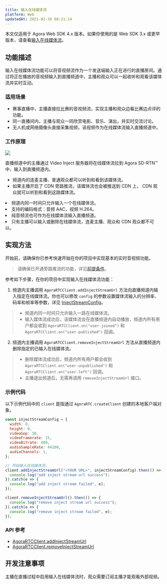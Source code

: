 ```yaml
---
title: 输入在线媒体流
platform: Web
updatedAt: 2021-02-26 08:21:14
---
```

<div class="alert note">本文仅适用于 Agora Web SDK 4.x 版本。如果你使用的是 Web SDK 3.x 或更早版本，请查看<a href="./inject_stream_web?platform=Web">输入在线媒体流</a>。</li></div>

## 功能描述
输入在线媒体流功能可以将音视频流作为一个发送端输入正在进行的直播房间。通过将正在播放的音视频输入到直播频道中，主播和观众可以一起收听和观看该媒体流并实时互动。


### 适用场景

- 赛事直播中，主播直接拉比赛的音视频流，实现主播和观众边看比赛边点评的功能。
- 同一直播间内，主播与观众一同欣赏电影、音乐、演出，并实时交流讨论。
- 无人机或网络摄像头直接采集视频，该视频作为在线媒体流输入直播频道中。

### 工作原理

![](https://web-cdn.agora.io/docs-files/1576059223619)

直播频道中的主播通过 Video Inject 服务器将在线媒体流拉到 Agora SD-RTN™ 中，输入到直播频道内。

- 频道内的连麦主播、普通观众都可以听到和看到该媒体流。
- 如果主播开启了 CDN 旁路推流，该媒体流也会被推送到 CDN 上， CDN 观众就可以听到和看到这路媒体流。

<div class="alert note"><li>频道内同一时间只允许输入一个在线媒体流。</li>
<li>支持的编码格式：音频 AAC，视频 H.264。</li>
<li>纯音频流也可作为在线媒体流输入直播频道。</li>
<li>只有主播可以输入或删除在线媒体流，连麦主播、观众和 CDN 观众都不可以。</li></div>

## 实现方法

开始前，请确保你已参考快速开始在你的项目中实现基本的实时音视频功能。

> 请确保已开通旁路推流的功能，详见[前提条件](./cdn_streaming_web_ng#前提条件)。

参考如下步骤，在你的项目中实现输入在线媒体流功能：

1. 频道内主播调用 `AgoraRTCClient.addInjectStreamUrl` 方法向直播频道内输入指定在线媒体流。你也可以修改 `config` 的参数设置媒体流输入的分辨率、码率和帧率等参数，详见 [InjectStreamConfig](./API%20Reference/web/v4.2.1/interfaces/injectstreamconfig.html)。

 > - 频道内同一时间只允许输入一路在线媒体流。
> - 输入媒体流成功后，该媒体流会在直播频道内自动播放，频道内所有用户都会收到 `AgoraRTCClient.on("user-joined")` 和 `AgoraRTCClient.on("user-published")` 回调。

2. 频道内主播调用 `AgoraRTCClient.removeInjectStreamUrl` 方法从直播频道内删除指定的已输入在线媒体流。

 > - 删除媒体流成功后，频道内所有用户都会收到 `AgoraRTCClient.on("user-unpublished")` 和 `AgoraRTCClient.on("user-left")` 回调。
> - 主播退出频道后，无需再调用 `removeInjectStreamUrl` 接口。

### 示例代码
以下示例代码中的 `client` 是指通过 `AgoraRTC.createClient` 创建的本地客户端对象。

```js
const injectStreamConfig = {
  width: 0,
  height: 0,
  videoGop: 30,
  videoFramerate: 15,
  videoBitrate: 400,
  audioSampleRate: 44100,
  audioChannels: 1,
};

// 开始输入在线媒体流。
client.addInjectStreamUrl("<YOUR URL>", injectStreamConfig).then(() => {
  console.log("add inject stream url success");
}).catch(e => {
  console.log("add inject stream failed", e);
});

client.removeInjectStreamUrl().then(() => {
  console.log("remove inject stream url success");
}).catch(e => {
  console.log("remove inject stream failed", e);
});
```

### API 参考
- [AgoraRTCClient.addInjectStreamUrl](./API%20Reference/web/v4.2.1/interfaces/iagorartcclient.html#addinjectstreamurl)
- [AgoraRTCClient.removeInjectStreamUrl](./API%20Reference/web/v4.2.1/interfaces/iagorartcclient.html#removeinjectstreamurl)

## 开发注意事项
主播在直播过程中启用输入在线媒体流时，观众需要订阅主播才能观看外部视频。

